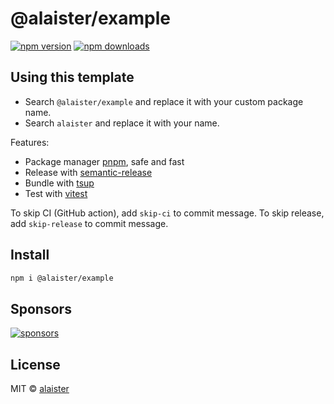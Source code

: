 # @alaister/example

[![npm version](https://badgen.net/npm/v/@alaister/example)](https://npm.im/@alaister/example) [![npm downloads](https://badgen.net/npm/dm/@alaister/example)](https://npm.im/@alaister/example)

## Using this template

- Search `@alaister/example` and replace it with your custom package name.
- Search `alaister` and replace it with your name.

Features:

- Package manager [pnpm](https://pnpm.js.org/), safe and fast
- Release with [semantic-release](https://npm.im/semantic-release)
- Bundle with [tsup](https://github.com/alaister/tsup)
- Test with [vitest](https://vitest.dev)

To skip CI (GitHub action), add `skip-ci` to commit message. To skip release, add `skip-release` to commit message.

## Install

```bash
npm i @alaister/example
```

## Sponsors

[![sponsors](https://sponsors-images.alaister.sh/sponsors.svg)](https://github.com/sponsors/alaister)

## License

MIT &copy; [alaister](https://github.com/alaister)
